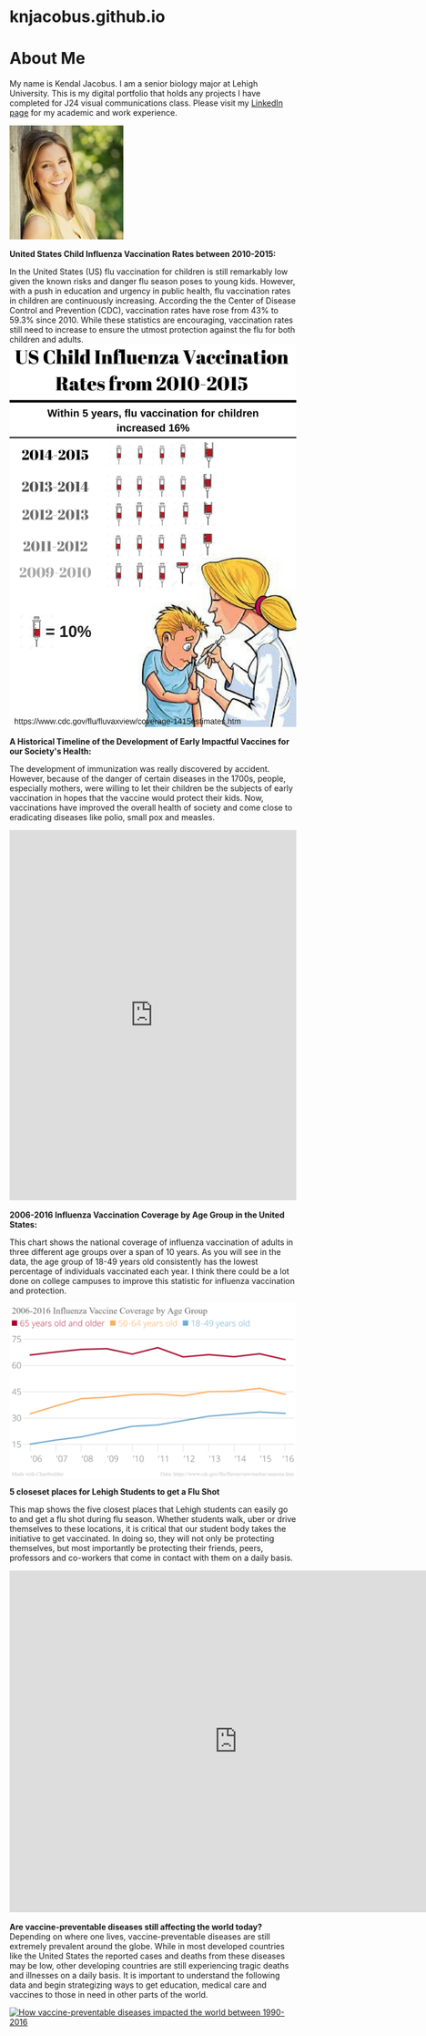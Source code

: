 # knjacobus.github.io
# About Me #

My name is Kendal Jacobus. I am a senior biology major at Lehigh University. This is my digital portfolio that holds any projects I have completed for J24 visual communications class.
Please visit my [LinkedIn page](https://www.linkedin.com/in/kendaljacobus/) for my academic and work experience. 





![Photo of me](https://github.com/knjacobus/knjacobus.github.io/blob/master/0.jpg?raw=true)



**United States Child Influenza Vaccination Rates between 2010-2015:**

In the United States (US) flu vaccination for children is still remarkably low given the known risks and danger flu season poses to young kids. However, with a push in education and urgency in public health, flu vaccination rates in children are continuously increasing. According the the Center of Disease Control and Prevention (CDC), vaccination rates have rose from 43% to 59.3% since 2010. While these statistics are encouraging, vaccination rates still need to increase to ensure the utmost protection against the flu for both children and adults. 
![Child Influenza Vaccination Rates between 2010-2015:](https://github.com/knjacobus/knjacobus.github.io/blob/master/Child%20Influenza%20Vaccination%20Rates.png?raw=true)




**A Historical Timeline of the Development of Early Impactful Vaccines for our Society's Health:**

The development of immunization was really discovered by accident. However, because of the danger of certain diseases in the 1700s, people, especially mothers, were willing to let their children be the subjects of early vaccination in hopes that the vaccine would protect their kids. Now, vaccinations have improved the overall health of society and come close to eradicating diseases like polio, small pox and measles. 

<iframe src='https://cdn.knightlab.com/libs/timeline3/latest/embed/index.html?source=1A-bAMyW081kJBczeujw-KJibGlpwkvaDYI21mDTRHGk&font=Default&lang=en&initial_zoom=2&height=650' width='100%' height='650' webkitallowfullscreen mozallowfullscreen allowfullscreen frameborder='0'></iframe>


**2006-2016 Influenza Vaccination Coverage by Age Group in the United States:**

This chart shows the national coverage of influenza vaccination of adults in three different age groups over a span of 10 years. As you will see in the data, the age group of 18-49 years old consistently has the lowest percentage of individuals vaccinated each year. I think there could be a lot done on college campuses to improve this statistic for influenza vaccination and protection. 

![2006-2016 Influenza Vaccination Coverage by Age Group](https://github.com/knjacobus/knjacobus.github.io/blob/master/2006-2016_Influenza_Vaccine_Coverage_by_Age_Group_65_years_old_and_older_50-64_years_old_18-49_years_old_chartbuilder.png?raw=true)


**5 closeset places for Lehigh Students to get a Flu Shot**

This map shows the five closest places that Lehigh students can easily go to and get a flu shot during flu season. Whether students walk, uber or drive themselves to these locations, it is critical that our student body takes the initiative to get vaccinated. In doing so, they will not only be protecting themselves, but most importantly be protecting their friends, peers, professors and co-workers that come in contact with them on a daily basis. 

<iframe width="800" height="600" scrolling="no" frameborder="no" src="https://fusiontables.google.com/embedviz?q=select+col0+from+18nIsQ4BonmiYduMNWCs8jK7f2Iz3Aut7qDXeu6PH&amp;viz=MAP&amp;h=false&amp;lat=40.61258887680269&amp;lng=-75.46196136589356&amp;t=1&amp;z=12&amp;l=col0&amp;y=2&amp;tmplt=2&amp;hml=ONE_COL_LAT_LNG"></iframe>


**Are vaccine-preventable diseases still affecting the world today?**
Depending on where one lives, vaccine-preventable diseases are still extremely prevalent around the globe. While in most developed countries like the United States the reported cases and deaths from these diseases may be low, other developing countries are still experiencing tragic deaths and illnesses on a daily basis. It is important to understand the following data and begin strategizing ways to get education, medical care and vaccines to those in need in other parts of the world. 

<div class='tableauPlaceholder' id='viz1525273589926' style='position: relative'><noscript><a href='#'><img alt='How vaccine-preventable diseases impacted the world between 1990-2016 ' src='https:&#47;&#47;public.tableau.com&#47;static&#47;images&#47;TF&#47;TFDRM6K4T&#47;1_rss.png' style='border: none' /></a></noscript><object class='tableauViz'  style='display:none;'><param name='host_url' value='https%3A%2F%2Fpublic.tableau.com%2F' /> <param name='embed_code_version' value='3' /> <param name='path' value='shared&#47;TFDRM6K4T' /> <param name='toolbar' value='yes' /><param name='static_image' value='https:&#47;&#47;public.tableau.com&#47;static&#47;images&#47;TF&#47;TFDRM6K4T&#47;1.png' /> <param name='animate_transition' value='yes' /><param name='display_static_image' value='yes' /><param name='display_spinner' value='yes' /><param name='display_overlay' value='yes' /><param name='display_count' value='yes' /></object></div> <script type='text/javascript'> var divElement = document.getElementById('viz1525273589926'); var vizElement = divElement.getElementsByTagName('object')[0]; vizElement.style.width='1016px';vizElement.style.height='991px'; var scriptElement = document.createElement('script');                    scriptElement.src = 'https://public.tableau.com/javascripts/api/viz_v1.js'; vizElement.parentNode.insertBefore(scriptElement, vizElement); </script>
